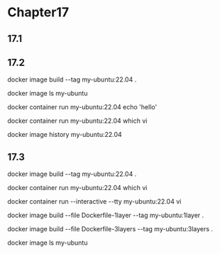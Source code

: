 # Chapter17

## 17.1

## 17.2

docker image build --tag my-ubuntu:22.04 .

docker image ls my-ubuntu

docker container run my-ubuntu:22.04 echo 'hello'

docker container run my-ubuntu:22.04 which vi

docker image history my-ubuntu:22.04

## 17.3

docker image build --tag my-ubuntu:22.04 .

docker container run my-ubuntu:22.04 which vi

docker container run --interactive --tty my-ubuntu:22.04 vi

docker image build --file Dockerfile-1layer --tag my-ubuntu:1layer .

docker image build --file Dockerfile-3layers --tag my-ubuntu:3layers .

docker image ls my-ubuntu
